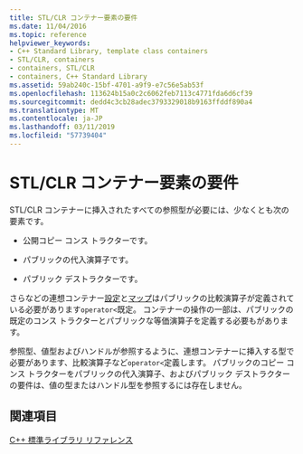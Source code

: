 ```yaml
---
title: STL/CLR コンテナー要素の要件
ms.date: 11/04/2016
ms.topic: reference
helpviewer_keywords:
- C++ Standard Library, template class containers
- STL/CLR, containers
- containers, STL/CLR
- containers, C++ Standard Library
ms.assetid: 59ab240c-15bf-4701-a9f9-e7c56e5ab53f
ms.openlocfilehash: 113624b15a0c2c6062feb7113c4771fda6d6cf39
ms.sourcegitcommit: dedd4c3cb28adec3793329018b9163ffddf890a4
ms.translationtype: MT
ms.contentlocale: ja-JP
ms.lasthandoff: 03/11/2019
ms.locfileid: "57739404"
---
```

# <a name="requirements-for-stlclr-container-elements"></a>STL/CLR コンテナー要素の要件

STL/CLR コンテナーに挿入されたすべての参照型が必要には、少なくとも次の要素です。

- 公開コピー コンス トラクターです。

- パブリックの代入演算子です。

- パブリック デストラクターです。

さらなどの連想コンテナー[設定](../dotnet/set-stl-clr.md)と[マップ](../dotnet/map-stl-clr.md)はパブリックの比較演算子が定義されている必要があります`operator<`既定。 コンテナーの操作の一部は、パブリックの既定のコンス トラクターとパブリックな等価演算子を定義する必要もがあります。

参照型、値型およびハンドルが参照するように、連想コンテナーに挿入する型で必要があります、比較演算子など`operator<`定義します。 パブリックのコピー コンス トラクターをパブリックの代入演算子、およびパブリック デストラクターの要件は、値の型またはハンドル型を参照するには存在しません。

## <a name="see-also"></a>関連項目

[C++ 標準ライブラリ リファレンス](../standard-library/cpp-standard-library-reference.md)
